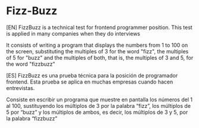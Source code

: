 # Fizz-Buzz

 [EN] FizzBuzz is a technical test for frontend programmer position. This test is applied in many companies when they do interviews

 It consists of writing a program that displays the numbers from 1 to 100 on the screen, substituting the multiples of 3 for the word "fizz", the multiples of 5 for "buzz" and the multiples of both, that is, the multiples of 3 and 5, for the word "fizzbuzz"

 [ES] FizzBuzz es una prueba técnica para la posición de programador frontend. Esta prueba se aplica en muchas empresas cuando hacen entrevistas.

 Consiste en escribir un programa que muestre en pantalla los números del 1 al 100, sustituyendo los múltiplos de 3 por la palabra “fizz”, los múltiplos de 5 por “buzz” y los múltiplos de ambos, es decir, los múltiplos de 3 y 5, por la palabra “fizzbuzz”